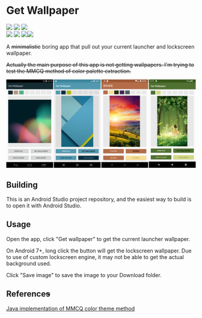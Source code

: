 Get Wallpaper
==============

![][package] ![][latest_version] ![][build_date]  
[![][license]][license_link] ![][made_with] ![][api_tested]![][api_supported]

[package]: https://img.shields.io/badge/Package-wmsdf.cl.exp4.getwallpaper-lightgrey.svg?style=flat-square
[latest_version]: https://img.shields.io/badge/Version-1.4%20(1400)-green.svg?style=flat-square
[build_date]: https://img.shields.io/badge/Build%20date-20220818-blue.svg?style=flat-square
[license]: https://img.shields.io/badge/License-GNU%20GPL%20v3-blue.svg?style=flat-square
[license_link]: https://www.gnu.org/licenses/gpl-3.0.en.html
[made_with]: https://img.shields.io/badge/Made%20with-Android%20Studio-green.svg?style=flat-square
[api_tested]: https://img.shields.io/badge/Android%20version-4.4|5.1|7.1|8.1|12.0-darkblue.svg?style=flat-square
[api_supported]: https://img.shields.io/badge/≥4.4-blue.svg?style=flat-square

A ~~minimalistic~~ boring app that pull out your current launcher and lockscreen wallpaper.

~~Actually the main purpose of this app is not getting wallpapers. I'm trying to test the MMCQ method of color palette extraction.~~

![screenshots](./_docs/screenshot/screenshots.png)

## Building

This is an Android Studio project repository, and the easiest way to build is to open it with Android Studio.

## Usage

Open the app, click "Get wallpaper" to get the current launcher wallpaper.

On Android 7+, long click the button will get the lockscreen wallpaper. Due to use of custom lockscreen engine, it may not be able to get the actual background used.

Click "Save image" to save the image to your Download folder.

## Reference~~s~~

[Java implementation of MMCQ color theme method](https://blog.csdn.net/hegan2010/article/details/84308152)
